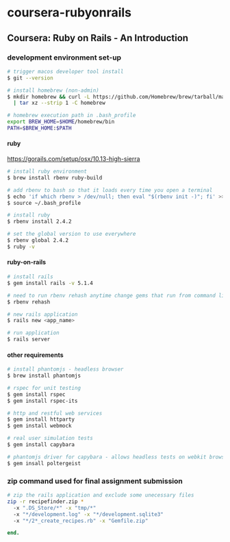 # coursera-rubyonrails
## Coursera: Ruby on Rails - An Introduction

### development environment set-up
```sh
# trigger macos developer tool install
$ git --version

# install homebrew (non-admin)
$ mkdir homebrew && curl -L https://github.com/Homebrew/brew/tarball/master 
  | tar xz --strip 1 -C homebrew

# homebrew execution path in .bash_profile
export BREW_HOME=$HOME/homebrew/bin
PATH=$BREW_HOME:$PATH
```
#### ruby
https://gorails.com/setup/osx/10.13-high-sierra

```sh
# install ruby environment
$ brew install rbenv ruby-build

# add rbenv to bash so that it loads every time you open a terminal
$ echo 'if which rbenv > /dev/null; then eval "$(rbenv init -)"; fi' >> ~/.bash_profile
$ source ~/.bash_profile

# install ruby
$ rbenv install 2.4.2

# set the global version to use everywhere
$ rbenv global 2.4.2
$ ruby -v
```
#### ruby-on-rails
```sh
# install rails
$ gem install rails -v 5.1.4

# need to run rbenv rehash anytime change gems that run from command line
$ rbenv rehash

# new rails application
$ rails new <app_name>

# run application
$ rails server
```
#### other requirements
```sh
# install phantomjs - headless browser
$ brew install phantomjs

# rspec for unit testing
$ gem install rspec
$ gem install rspec-its

# http and restful web services
$ gem install httparty
$ gem install webmock

# real user simulation tests
$ gem install capybara

# phantomjs driver for capybara - allows headless tests on webkit browser
$ gem insall poltergeist
```
### zip command used for final assignment submission
```sh
# zip the rails application and exclude some unecessary files
zip -r recipefinder.zip * 
  -x ".DS_Store/*" -x "tmp/*" 
  -x "*/development.log" -x "*/development.sqlite3" 
  -x "*/2*_create_recipes.rb" -x "Gemfile.zip"
```

```ruby
end.
```

